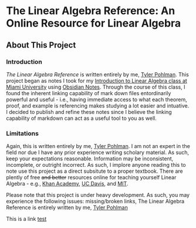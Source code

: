 # The Linear Algebra Reference: An Online Resource for Linear Algebra

## About This Project

### Introduction

*The Linear Algebra Reference* is written entirely by me, [Tyler Pohlman](https://github.com/tylerjacobpohlman). This project began as notes I took for my [Introduction to Linear Algebra class at Miami University](https://bulletin.miamioh.edu/search/?P=MTH%20222) using [Obsidian Notes](https://obsidian.md/). Through the course of this class, I found the inherent linking capability of mark down files entordinarily powerful and useful - i.e., having immediate access to what each theorem, proof, and example is referencing makes studying a lot easier and intuative. I decided to publish and refine these notes since I believe the linking capability of markdown can act as a useful tool to you as well.

### Limitations

Again, this is written entirely by me, [Tyler Pohlman](https://github.com/tylerjacobpohlman). I am not an expert in the field nor due I have any prior experience writing scholary material. As such, keep your expectations reasonable. Information may be inconsistent, incomplete, or outright incorrect. As such, I implore anyone reading this to note use this project as a direct subsitute to a proper textbook. There are plently of free ~~and better~~ resources online for teaching yourself Linear Algebra - e.g., [Khan Academy](https://www.khanacademy.org/math/linear-algebra), [UC Davis](https://www.math.ucdavis.edu/~linear/linear-guest.pdf), and [MIT](https://ocw.mit.edu/courses/18-06-linear-algebra-spring-2010/).

Please note that this project is under heavy development. As such, you may experience the following issues: missing/broken links,
The Linear Algebra Reference is entirely written by me, [Tyler Pohlman](https://github.com/tylerjacobpohlman)


This is a link [test](test.md)
